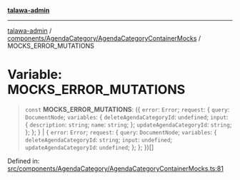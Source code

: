 [**talawa-admin**](../../../../README.md)

***

[talawa-admin](../../../../README.md) / [components/AgendaCategory/AgendaCategoryContainerMocks](../README.md) / MOCKS\_ERROR\_MUTATIONS

# Variable: MOCKS\_ERROR\_MUTATIONS

> `const` **MOCKS\_ERROR\_MUTATIONS**: (\{ `error`: `Error`; `request`: \{ `query`: `DocumentNode`; `variables`: \{ `deleteAgendaCategoryId`: `undefined`; `input`: \{ `description`: `string`; `name`: `string`; \}; `updateAgendaCategoryId`: `string`; \}; \}; \} \| \{ `error`: `Error`; `request`: \{ `query`: `DocumentNode`; `variables`: \{ `deleteAgendaCategoryId`: `string`; `input`: `undefined`; `updateAgendaCategoryId`: `undefined`; \}; \}; \})[]

Defined in: [src/components/AgendaCategory/AgendaCategoryContainerMocks.ts:81](https://github.com/gautam-divyanshu/talawa-admin/blob/619e831a8e34de2906df3277eb6df8b5309fb2fc/src/components/AgendaCategory/AgendaCategoryContainerMocks.ts#L81)
